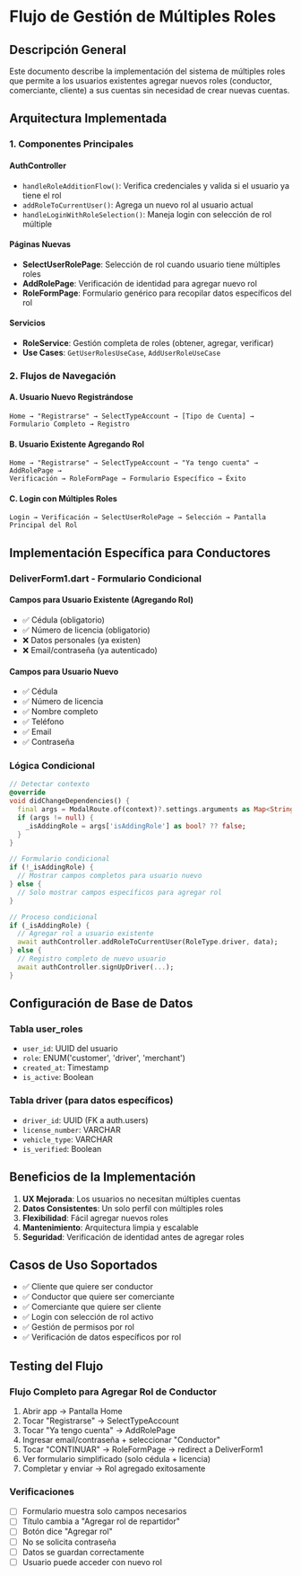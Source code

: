 # Flujo de Gestión de Múltiples Roles

## Descripción General
Este documento describe la implementación del sistema de múltiples roles que permite a los usuarios existentes agregar nuevos roles (conductor, comerciante, cliente) a sus cuentas sin necesidad de crear nuevas cuentas.

## Arquitectura Implementada

### 1. Componentes Principales

#### AuthController
- `handleRoleAdditionFlow()`: Verifica credenciales y valida si el usuario ya tiene el rol
- `addRoleToCurrentUser()`: Agrega un nuevo rol al usuario actual
- `handleLoginWithRoleSelection()`: Maneja login con selección de rol múltiple

#### Páginas Nuevas
- **SelectUserRolePage**: Selección de rol cuando usuario tiene múltiples roles
- **AddRolePage**: Verificación de identidad para agregar nuevo rol
- **RoleFormPage**: Formulario genérico para recopilar datos específicos del rol

#### Servicios
- **RoleService**: Gestión completa de roles (obtener, agregar, verificar)
- **Use Cases**: `GetUserRolesUseCase`, `AddUserRoleUseCase`

### 2. Flujos de Navegación

#### A. Usuario Nuevo Registrándose
```
Home → "Registrarse" → SelectTypeAccount → [Tipo de Cuenta] → Formulario Completo → Registro
```

#### B. Usuario Existente Agregando Rol
```
Home → "Registrarse" → SelectTypeAccount → "Ya tengo cuenta" → AddRolePage → 
Verificación → RoleFormPage → Formulario Específico → Éxito
```

#### C. Login con Múltiples Roles
```
Login → Verificación → SelectUserRolePage → Selección → Pantalla Principal del Rol
```

## Implementación Específica para Conductores

### DeliverForm1.dart - Formulario Condicional

#### Campos para Usuario Existente (Agregando Rol)
- ✅ Cédula (obligatorio)
- ✅ Número de licencia (obligatorio)
- ❌ Datos personales (ya existen)
- ❌ Email/contraseña (ya autenticado)

#### Campos para Usuario Nuevo
- ✅ Cédula
- ✅ Número de licencia  
- ✅ Nombre completo
- ✅ Teléfono
- ✅ Email
- ✅ Contraseña

### Lógica Condicional

```dart
// Detectar contexto
@override
void didChangeDependencies() {
  final args = ModalRoute.of(context)?.settings.arguments as Map<String, dynamic>?;
  if (args != null) {
    _isAddingRole = args['isAddingRole'] as bool? ?? false;
  }
}

// Formulario condicional
if (!_isAddingRole) {
  // Mostrar campos completos para usuario nuevo
} else {
  // Solo mostrar campos específicos para agregar rol
}

// Proceso condicional
if (_isAddingRole) {
  // Agregar rol a usuario existente
  await authController.addRoleToCurrentUser(RoleType.driver, data);
} else {
  // Registro completo de nuevo usuario
  await authController.signUpDriver(...);
}
```

## Configuración de Base de Datos

### Tabla user_roles
- `user_id`: UUID del usuario
- `role`: ENUM('customer', 'driver', 'merchant')  
- `created_at`: Timestamp
- `is_active`: Boolean

### Tabla driver (para datos específicos)
- `driver_id`: UUID (FK a auth.users)
- `license_number`: VARCHAR
- `vehicle_type`: VARCHAR
- `is_verified`: Boolean

## Beneficios de la Implementación

1. **UX Mejorada**: Los usuarios no necesitan múltiples cuentas
2. **Datos Consistentes**: Un solo perfil con múltiples roles
3. **Flexibilidad**: Fácil agregar nuevos roles
4. **Mantenimiento**: Arquitectura limpia y escalable
5. **Seguridad**: Verificación de identidad antes de agregar roles

## Casos de Uso Soportados

- ✅ Cliente que quiere ser conductor
- ✅ Conductor que quiere ser comerciante  
- ✅ Comerciante que quiere ser cliente
- ✅ Login con selección de rol activo
- ✅ Gestión de permisos por rol
- ✅ Verificación de datos específicos por rol

## Testing del Flujo

### Flujo Completo para Agregar Rol de Conductor
1. Abrir app → Pantalla Home
2. Tocar "Registrarse" → SelectTypeAccount
3. Tocar "Ya tengo cuenta" → AddRolePage
4. Ingresar email/contraseña + seleccionar "Conductor"
5. Tocar "CONTINUAR" → RoleFormPage → redirect a DeliverForm1
6. Ver formulario simplificado (solo cédula + licencia)
7. Completar y enviar → Rol agregado exitosamente

### Verificaciones
- [ ] Formulario muestra solo campos necesarios
- [ ] Título cambia a "Agregar rol de repartidor"  
- [ ] Botón dice "Agregar rol"
- [ ] No se solicita contraseña
- [ ] Datos se guardan correctamente
- [ ] Usuario puede acceder con nuevo rol
